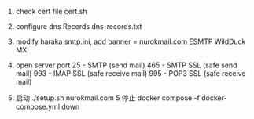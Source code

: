 1. check cert file
    cert.sh
2. configure dns Records
   dns-records.txt 
3. modify haraka smtp.ini, add
   banner = nurokmail.com ESMTP WildDuck MX
3. open server port
    25 - SMTP (send mail)
    465 - SMTP SSL (safe send mail)
    993 - IMAP SSL (safe receive mail)
    995 - POP3 SSL (safe receive mail)

4. 启动
     ./setup.sh  nurokmail.com
5  停止
   docker compose -f docker-compose.yml down
